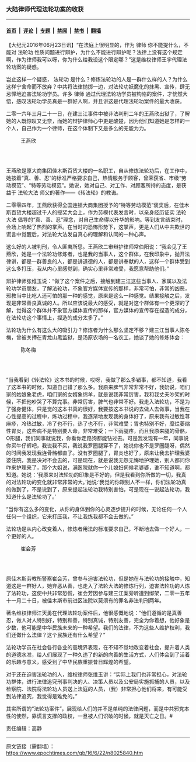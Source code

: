 ### 大陆律师代理法轮功案的收获

---

#### [首页](../../../..?n8025840) &nbsp;|&nbsp; [评论](../../../../../epoch-comment?n8025840) &nbsp;|&nbsp; [专题](../../../../../epoch-special?n8025840) &nbsp;|&nbsp; [禁闻](../../../../../epoch-news?n8025840) &nbsp;|&nbsp; [禁书](../../../../../books?n8025840) &nbsp;|&nbsp; [翻墙](https://github.com/gfw-breaker/nogfw/blob/master/README.md?n8025840)


<div class="post_content" id="artbody" itemprop="articleBody">
 <!-- article content begin -->
 <p>
  【大纪元2016年06月23日讯】“在法庭上很明显的，作为
  <ok href="https://www.epochtimes.com/gb/tag/%E5%BE%8B%E5%B8%88.html">
   律师
  </ok>
  你不能提什么，不能对
  <ok href="https://www.epochtimes.com/gb/tag/%E6%B3%95%E8%BD%AE%E5%8A%9F.html">
   法轮功
  </ok>
  性质问题进行辩护，为什么不能进行辩护呢？法律上没有这个规定啊，作为律师我可以呀，你为什么给我设这个限定哪？”这是维权律师王宇代理法轮功案的疑惑。
 </p>
 <p>
  岂止这样一个疑惑，
  <ok href="https://www.epochtimes.com/gb/tag/%E6%B3%95%E8%BD%AE%E5%8A%9F.html">
   法轮功
  </ok>
  是什么？修炼法轮功的人是一群什么样的人？为什么这样宁舍命而不放弃？中共将法律抛掷一边，对法轮功妖魔化的抹黑、宣传，肆无忌惮地迫害法轮功学员。许多
  <ok href="https://www.epochtimes.com/gb/tag/%E5%BE%8B%E5%B8%88.html">
   律师
  </ok>
  通过代理法轮功学员被构陷的案件，才恍然大悟，感叹法轮功学员真是一群好人啊，并且讲这是代理法轮功案件的最大收获。
 </p>
 <p>
  二零一六年三月二十一日，在建三江事件中被非法判刑二年的王燕欣出狱了，了解她的人既惊叹又无奈，而她的辩护律师心中更是酸楚，因为他们知道她是怎样的一个人，自己作为一个律师，在这个体制下又是多么的无能为力。
 </p>
 <figure aria-describedby="caption-attachment-8025864" class="wp-caption aligncenter" id="attachment_8025864" style="width: 227px">
  <ok href="https://i.epochtimes.com/assets/uploads/2016/06/1606221520432382.jpg" target="_blank">
   <img alt="" class="wp-image-8025864" src="https://i.epochtimes.com/assets/uploads/2016/06/1606221520432382.jpg"/>
  </ok>
  <br/><figcaption class="wp-caption-text" id="caption-attachment-8025864">
   王燕欣
  </figcaption><br/>
 </figure><br/>
 <p>
  王燕欣是原大商集团佳木斯百货大楼的一名职工，自从修炼法轮功后，在工作中，她按着“真、善、忍”的标准严格要求自己，热情服务于顾客，曾荣获省、市级“劳动模范”、“特等劳动模范”。她说，她对自己、对工作、对顾客所持的态度，是获益于
  <ok href="https://www.epochtimes.com/gb/tag/%E6%B3%95%E8%BD%AE%E5%A4%A7%E6%B3%95.html">
   法轮大法
  </ok>
  师父的著作——《转法轮》的教诲。
 </p>
 <p>
  二零零四年，王燕欣获得全国连锁大商集团授予的“特等劳动模范”褒奖后，在佳木斯百货大楼超过千人的授奖大会上，作为劳模代表发言时，以亲身经历证实
  <ok href="https://www.epochtimes.com/gb/tag/%E6%B3%95%E8%BD%AE%E5%A4%A7%E6%B3%95.html">
   法轮大法
  </ok>
  倡导的“真、善、忍”理念，对自己生命得以升华的影响。等到发言结束时，会场上响起了热烈的掌声。在当时的恐怖形势下，这掌声，更是人们从中共欺世的谎言中觉醒后，对法轮大法发自真心的理解和认同的一种心声。
 </p>
 <p>
  这么好的人被判刑，令人匪夷所思。王燕欣二审辩护律师常伯阳说：“我会见了王燕欣，她是一个法轮功修炼者，也是我的当事人，这个群体，在我印象中，抛开法律讲，都是一群善良的人，都是讲道德的人，都是讲奉献的人，这样一个群体受到这么多打压，我从内心里感觉到，确实心里非常难受，我愿意帮助他们。”
 </p>
 <p>
  辩护律师张维玉说：“做了这个案件之后，接触到建三江这些当事人、家属以及法轮功学员朋友，了解法轮功，不象官方媒体宣传的那样，非常可怕，非常的凶恶，邪教当中比吃人还可怕的那一种的感觉，原来是这么一种感觉。结果接触之后，发现是非常善良真诚的人。所以应该说最大的感受，就是对这个群体有一个更深的了解，觉得这个群体并不象官方媒体宣传的那样，官方媒体的宣传存在捏造的成分，在法轮功这个事情上，捏造的成分太多了。”
 </p>
 <p>
  法轮功为什么有这么大的吸引力？修炼者为什么那么坚定不移？建三江当事人陈冬梅，曾被关押在青龙山黑监狱，是汤原农场的一名农工，她谈了她的修炼体会：
 </p>
 <figure aria-describedby="caption-attachment-8025870" class="wp-caption aligncenter" id="attachment_8025870" style="width: 269px">
  <ok href="https://i.epochtimes.com/assets/uploads/2016/06/1606221520462382.jpg" target="_blank">
   <img alt="" class="wp-image-8025870" src="https://i.epochtimes.com/assets/uploads/2016/06/1606221520462382.jpg"/>
  </ok>
  <br/><figcaption class="wp-caption-text" id="caption-attachment-8025870">
   陈冬梅
  </figcaption><br/>
 </figure><br/>
 <p>
  “当我看到《转法轮》这本书的时候，哎呀，我做了那么多错事，都不知道，我看了这本书的时候，知道自己错了那么多。我原来脾气非常非常不好，我奶说，咱们家的姑娘象老虎，咱们家的女婿象绵羊，就是说我非常厉害，我和我丈夫吵架的时候，不把他吵哭了不算完事。非常厉害，脾气也非常不好。我走入法轮功，不是为了强身健体，只是觉的这本书真的很好，我要按这本书说的去做人去做事，当我在心性提高的过程中，炼功过程中，我逐渐地发现我的身体好了，原来我有过敏性荨麻疹，冷热过敏，冷了也不行，热了也不行，非常难受；胃也特别不好，糜烂萎缩性胃炎，这些病不是特别要人命，非常难受；一下雨腿疼，而且我原来腿的骨骼，O形腿，我们同事就说我，你看你走路狗都能钻过去。可是我发现有一年，同事说你买牛仔裤吧，我说我不买，我说我罗圈腿穿不了，她说你也不是罗圈腿呀，偶然的时间我发现我连骨骼都直了。没有罗圈腿了，胃炎也好了，原来让我去护理我婆婆住院，我是决对不会去的，可是现在，就是说我无怨无悔地护理她，别人都问你咋来护理来了，那个大姐说，满医院就你一个儿媳妇伺候老婆婆，谁不知道啊，都知道。她说：‘我原来对法轮功的印象是不好的，但是我看到你所做的一切，我真的对法轮功的变化就非常非常的大。’她说:‘我觉的你跟别人不一样，你们法轮功真的做到了，不是说到了，原来提起法轮功我特别害怕，可是现在一说起法轮功，我知道什么是法轮功了。’
 </p>
 <p>
  “当你有这么多的变化，从你的身体到你的心灵逐步提升的时候，无论任何一个人任何一个组织，它来打压我，不让我炼我都不会去做的。”
 </p>
 <p>
  法轮功是从内心改变着人，修炼者用法的标准要求自己，不断地去做一个好人，一个更好的人。
 </p>
 <figure aria-describedby="caption-attachment-5848142" class="wp-caption aligncenter" id="attachment_5848142" style="width: 235px">
  <ok href="https://i.epochtimes.com/assets/uploads/2015/03/1503281220401813.jpg" target="_blank">
   <img alt="" class="wp-image-5848142" src="https://i.epochtimes.com/assets/uploads/2015/03/1503281220401813.jpg" title=""/>
  </ok>
  <br/><figcaption class="wp-caption-text" id="caption-attachment-5848142">
   崔会芳
  </figcaption><br/>
 </figure><br/>
 <p>
  原佳木斯劳教所警察崔会芳，曾参与迫害法轮功，但是她在与法轮功的接触中，知道这是一群好人，她弃恶从善，也走入了法轮大法的修炼行列，迫害法轮功的人炼了法轮功，这使中共非常恐慌，崔会芳因参与建三江案旁听遭到绑架，二零一五年十一月二十日，被佳木斯市前进区法院以莫须有的罪名非法判刑两年。
 </p>
 <p>
  著名维权律师江天勇在代理法轮功案件后，他很感慨地说：“他们遵循的是真善忍，做人对人特别好，特别和善，特别真诚，特别友善，完全为你着想，他好象是少数，他可能是中华民族未来的一种希望。我们的法律，不为这些人维护权利，我们还做什么法律？这个民族还有什么希望？”
 </p>
 <p>
  法轮功学员在社会各行各业的高境界表现，在不知不觉地改变着社会，提升着人类的道德水准，给人们展现了一种久违了的新的向善的生活方式，人们体会到了活着的乐趣与意义，感受到了中华民族重振昔日辉煌的希望。
 </p>
 <p>
  对于还在迫害法轮功的人，维权律师张维玉讲：“实际上我们也非常担心，对法轮功群体，进行法律追究刑事判决的人、决策人员以及公安局实施抓捕的人员，以及检察院、法院将法轮功人员送上法庭的人员，（我）非常担心他们将来，有可能受到法律追究，我觉得是难免的。”
 </p>
 <p>
  其实所谓的“法轮功案件”，展现给人们的并不是单纯的法律问题，而是中共邪党本性的使然，靠谎言支撑的政权，一旦被人们识破的时候，就是灭亡之日。#
 </p>
 <p>
  责任编辑：高静
 </p>
 <!-- article content end -->
 <div id="below_article_ad">
 </div>
</div>


---

原文链接（需翻墙）：https://www.epochtimes.com/gb/16/6/22/n8025840.htm
